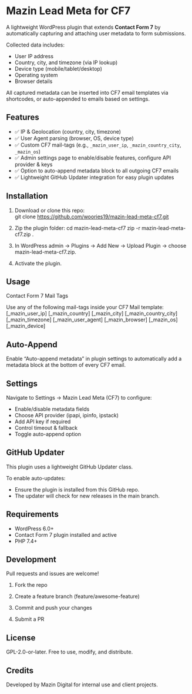 # Mazin Lead Meta for CF7

A lightweight WordPress plugin that extends **Contact Form 7** by automatically capturing and attaching user metadata to form submissions.  

Collected data includes:  
- User IP address  
- Country, city, and timezone (via IP lookup)  
- Device type (mobile/tablet/desktop)  
- Operating system  
- Browser details  

All captured metadata can be inserted into CF7 email templates via shortcodes, or auto-appended to emails based on settings.  

## Features

- ✅ IP & Geolocation (country, city, timezone)  
- ✅ User Agent parsing (browser, OS, device type)  
- ✅ Custom CF7 mail-tags (e.g., `_mazin_user_ip`, `_mazin_country_city`, `_mazin_os`)  
- ✅ Admin settings page to enable/disable features, configure API provider & keys  
- ✅ Option to auto-append metadata block to all outgoing CF7 emails  
- ✅ Lightweight GitHub Updater integration for easy plugin updates  

## Installation

1. Download or clone this repo:  
   git clone https://github.com/woories19/mazin-lead-meta-cf7.git

2. Zip the plugin folder:
    cd mazin-lead-meta-cf7
    zip -r mazin-lead-meta-cf7.zip .

3. In WordPress admin → Plugins → Add New → Upload Plugin → choose mazin-lead-meta-cf7.zip.

4. Activate the plugin.

## Usage
Contact Form 7 Mail Tags

Use any of the following mail-tags inside your CF7 Mail template:
[_mazin_user_ip]
[_mazin_country]
[_mazin_city]
[_mazin_country_city]
[_mazin_timezone]
[_mazin_user_agent]
[_mazin_browser]
[_mazin_os]
[_mazin_device]

## Auto-Append

Enable “Auto-append metadata” in plugin settings to automatically add a metadata block at the bottom of every CF7 email.

## Settings

Navigate to Settings → Mazin Lead Meta (CF7) to configure:

- Enable/disable metadata fields
- Choose API provider (ipapi, ipinfo, ipstack)
- Add API key if required
- Control timeout & fallback
- Toggle auto-append option

## GitHub Updater

This plugin uses a lightweight GitHub Updater class.

To enable auto-updates:

- Ensure the plugin is installed from this GitHub repo.
- The updater will check for new releases in the main branch.

## Requirements

- WordPress 6.0+
- Contact Form 7 plugin installed and active
- PHP 7.4+

## Development

Pull requests and issues are welcome!

1. Fork the repo

2. Create a feature branch (feature/awesome-feature)

3. Commit and push your changes

4. Submit a PR

## License

GPL-2.0-or-later.
Free to use, modify, and distribute.

## Credits

Developed by Mazin Digital for internal use and client projects.